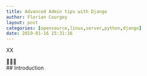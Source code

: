 ```yaml
---
title: Advanced Admin tips with Django
author: Florian Courgey
layout: post
categories: [opensource,linux,server,python,django]
date: 2019-01-16 15:31:16
---
```

XX

<div class="text-center">🐍🤴🔐</div>
<!--more-->
## Introduction
